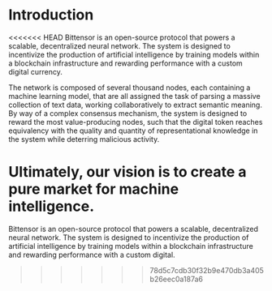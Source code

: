 # Introduction

<<<<<<< HEAD
Bittensor is an open-source protocol that powers a scalable, decentralized neural network. The system is designed to incentivize the production of artificial intelligence by training models within a blockchain infrastructure and rewarding performance with a custom digital currency.  

The network is composed of several thousand nodes, each containing a machine learning model, that are all assigned the task of parsing a massive collection of text data, working collaboratively to extract semantic meaning. By way of a complex consensus mechanism, the system is designed to reward the most value-producing nodes, such that the digital token reaches equivalency with the quality and quantity of representational knowledge in the system while deterring malicious activity.

Ultimately, our vision is to create a pure market for machine intelligence.
=======
Bittensor is an open-source protocol that powers a scalable, decentralized neural network. The system is designed to incentivize the production of artificial intelligence by training models within a blockchain infrastructure and rewarding performance with a custom digital.
>>>>>>> 78d5c7cdb30f32b9e470db3a405b26eec0a187a6
